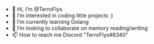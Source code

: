 - 👋 Hi, I’m @TerroFlys
- 👀 I’m interested in coding little projects :)
- 🌱 I’m currently learning Golang
- 💞️ I’m looking to collaborate on memory reading/writing
- 📫 How to reach me Discord "TerroFlys#8340"

<!---
TerroFlys/TerroFlys is a ✨ special ✨ repository because its `README.md` (this file) appears on your GitHub profile.
You can click the Preview link to take a look at your changes.
--->
